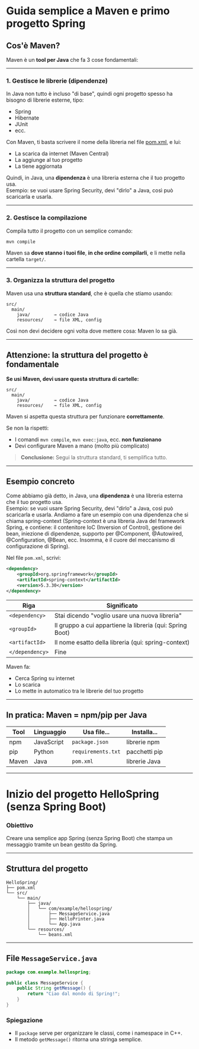 # Guida semplice a Maven e primo progetto Spring

## Cos'è Maven?

Maven è un **tool per Java** che fa 3 cose fondamentali:

---

### 1. Gestisce le librerie (dipendenze)

In Java non tutto è incluso "di base", quindi ogni progetto spesso ha bisogno di librerie esterne, tipo:

- Spring
- Hibernate
- JUnit
- ecc.

Con Maven, ti basta scrivere il nome della libreria nel file [pom.xml](pom_xml.md), e lui:

- La scarica da internet (Maven Central)
- La aggiunge al tuo progetto
- La tiene aggiornata

Quindi, in Java, una **dipendenza** è una libreria esterna che il tuo progetto usa.  
Esempio: se vuoi usare Spring Security, devi "dirlo" a Java, così può scaricarla e usarla.

---

### 2. Gestisce la compilazione

Compila tutto il progetto con un semplice comando:

```bash
mvn compile
```

Maven sa **dove stanno i tuoi file**, **in che ordine compilarli**, e li mette nella cartella `target/`.

---

### 3. Organizza la struttura del progetto

Maven usa una **struttura standard**, che è quella che stiamo usando:

```
src/
  main/
    java/         → codice Java
    resources/    → file XML, config
```

Così non devi decidere ogni volta dove mettere cosa: Maven lo sa già.

---

## Attenzione: la struttura del progetto è fondamentale

**Se usi Maven, devi usare questa struttura di cartelle:**

```
src/
  main/
    java/         → codice Java
    resources/    → file XML, config
```

Maven si aspetta questa struttura per funzionare **correttamente**.

Se non la rispetti:
- I comandi `mvn compile`, `mvn exec:java`, ecc. **non funzionano**
- Devi configurare Maven a mano (molto più complicato)

> **Conclusione:** Segui la struttura standard, ti semplifica tutto.

---

## Esempio concreto

Come abbiamo già detto, in Java, una **dipendenza** è una libreria esterna che il tuo progetto usa.  
Esempio: se vuoi usare Spring Security, devi "dirlo" a Java, così può scaricarla e usarla. Andiamo a fare un esempio con una dipendenza che si chiama spring-context (Spring-context è una libreria Java del framework Spring, e contiene: il contenitore IoC (Inversion of Control), gestione dei bean, iniezione di dipendenze, supporto per @Component, @Autowired, @Configuration, @Bean, ecc. Insomma, è il cuore del meccanismo di configurazione di Spring).

Nel file `pom.xml`, scrivi:

```xml
<dependency>
    <groupId>org.springframework</groupId>
    <artifactId>spring-context</artifactId>
    <version>5.3.30</version>
</dependency>
```

| Riga                  | Significato |
|-----------------------|-------------|
| `<dependency>`        | Stai dicendo "voglio usare una nuova libreria" |
| `<groupId>`           | Il gruppo a cui appartiene la libreria (qui: Spring Boot) |
| `<artifactId>`        | Il nome esatto della libreria (qui: spring-context) |
| `</dependency>`       | Fine |


Maven fa:

- Cerca Spring su internet
- Lo scarica
- Lo mette in automatico tra le librerie del tuo progetto

---

## In pratica: Maven = npm/pip per Java

| Tool     | Linguaggio | Usa file...         | Installa...       |
|----------|------------|---------------------|--------------------|
| npm      | JavaScript | `package.json`      | librerie npm       |
| pip      | Python     | `requirements.txt`  | pacchetti pip      |
| Maven    | Java       | `pom.xml`           | librerie Java      |

---

# Inizio del progetto HelloSpring (senza Spring Boot)

### Obiettivo

Creare una semplice app Spring (senza Spring Boot) che stampa un messaggio tramite un bean gestito da Spring.

---

## Struttura del progetto

```
HelloSpring/
├── pom.xml
└── src/
    └── main/
        ├── java/
        │   └── com/example/hellospring/
        │       ├── MessageService.java
        │       ├── HelloPrinter.java
        │       └── App.java
        └── resources/
            └── beans.xml
```

---

## File `MessageService.java`

```java
package com.example.hellospring;

public class MessageService {
    public String getMessage() {
        return "Ciao dal mondo di Spring!";
    }
}
```

### Spiegazione

- Il `package` serve per organizzare le classi, come i namespace in C++.
- Il metodo `getMessage()` ritorna una stringa semplice.



